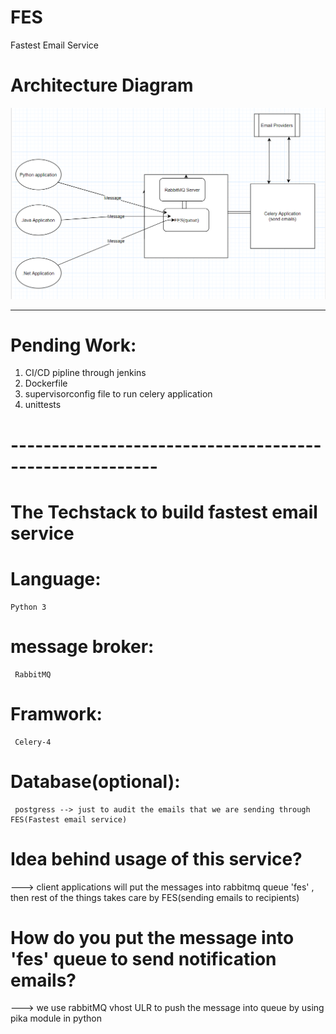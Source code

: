 # FES
 Fastest Email Service
 
# Architecture Diagram


![Alt text](https://github.com/satyareddy-d/FES/blob/master/FES_Architecture.PNG?raw=true "Diagram")

---------------------------------------------------------

# Pending Work:
 1) CI/CD pipline through jenkins
 2) Dockerfile
 3) supervisorconfig file to run celery application
 4) unittests
 

# --------------------------------------------------------

#  The Techstack to build fastest email service
# Language:
    Python 3
# message broker:
     RabbitMQ
# Framwork:
     Celery-4

# Database(optional):
     postgress --> just to audit the emails that we are sending through FES(Fastest email service)



# Idea behind usage of this service?
  ---> client applications will put the messages into rabbitmq queue 'fes' , then rest of the things takes care by FES(sending emails to recipients)
# How do you put the message into 'fes' queue to send notification emails?
  ---> we use rabbitMQ vhost ULR to push the message into queue by using pika module in python
 

